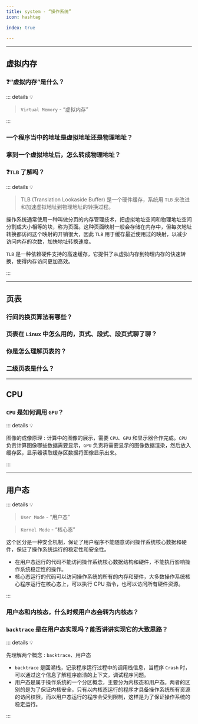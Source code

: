 ```yaml
---
title: system - “操作系统”
icon: hashtag

index: true

---
```


<!-- more -->

------

## 虚拟内存

### ❓“虚拟内存”是什么？

::: details 💡

  > `Virtual Memory` - “虚拟内存”

:::

### 一个程序当中的地址是虚拟地址还是物理地址？

### 拿到一个虚拟地址后，怎么转成物理地址？

### ❓`TLB` 了解吗？

::: details 💡

  > TLB (Translation Lookaside Buffer) 是一个硬件缓存，系统用 `TLB` 来改进和加速虚拟地址到物理地址的转换过程。

  操作系统通常使用一种叫做分页的内存管理技术，把虚拟地址空间和物理地址空间分割成大小相等的块，称为页面。这种页面映射一般会存储在内存中，但每次地址转换都访问这个映射的开销很大，因此 `TLB` 用于缓存最近使用过的映射，以减少访问内存的次数，加快地址转换速度。

  `TLB` 是一种依赖硬件支持的高速缓存，它提供了从虚拟内存到物理内存的快速转换，使得内存访问更加高效。

:::

------

## 页表

### 行间的换页算法有哪些？

### 页表在 `Linux` 中怎么用的，页式、段式、段页式聊了聊？

### 你是怎么理解页表的？

### 二级页表是什么？

------

## CPU

### `CPU` 是如何调用 `GPU`？

::: details 💡

  图像的成像原理 : 计算中的图像的展示，需要 `CPU`、`GPU` 和显示器合作完成。`CPU` 负责计算图像哪些数据需要显示，`GPU` 负责将需要显示的图像数据渲染，然后放入缓存区，显示器读取缓存区数据将图像显示出来。
  
:::
  
------
  
## 用户态

::: details 💡

  > `User Mode` - “用户态”
  
  > `Kernel Mode` - “核心态”
    
  这个区分是一种安全机制，保证了用户程序不能随意访问操作系统核心数据和硬件，保证了操作系统运行的稳定性和安全性。

- 在用户态运行的代码不能访问操作系统核心数据结构和硬件，不能执行影响操作系统稳定性的操作。
- 核心态运行的代码可以访问操作系统的所有的内存和硬件，大多数操作系统核心程序运行在核心态上，可以执行 CPU 指令，也可以访问所有硬件资源。

:::
  
### 用户态和内核态，什么时候用户态会转为内核态？



### `backtrace` 是在用户态实现吗？能否讲讲实现它的大致思路？

::: details 💡

  先理解两个概念 : `backtrace`、用户态
  
  * `backtrace` 是回溯栈，记录程序运行过程中的调用栈信息，当程序 `Crash` 时，可以通过这个信息了解程序崩溃的上下文，调试程序问题。
  * 用户态是属于操作系统的一个分区概念，主要分为内核态和用户态。两者的区别的是为了保证内核安全，只有以内核态运行的程序才具备操作系统所有资源的访问权限，而以用户态运行的程序会受到限制，这样是为了保证操作系统的稳定运行。

:::

